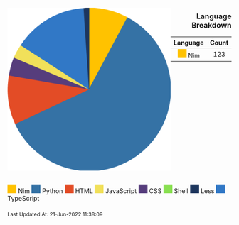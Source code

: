 <div>

<div style="display:flex;">
<span align="left">

![Pie Chart](./assets/pie_chart.svg "Pie Chart detailing languages used")

</span>
<span align="right">

### Language Breakdown
|Language|Count|
|:------:|:---:|
| ![](/./assets/Nim.svg) Nim|123|

</span>
</div>

![Nim](./assets/Nim.svg) Nim
![Python](./assets/Python.svg) Python
![HTML](./assets/HTML.svg) HTML
![JavaScript](./assets/JavaScript.svg) JavaScript
![CSS](./assets/CSS.svg) CSS
![Shell](./assets/Shell.svg) Shell
![Less](./assets/Less.svg) Less
![TypeScript](./assets/TypeScript.svg) TypeScript

</div>

<sub>Last Updated At: 21-Jun-2022 11:38:09</sub>